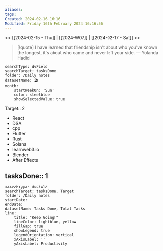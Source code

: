 ```yaml
---
aliases: 
tags: 
Created: 2024-02-16 16:16
Modified: Friday 16th February 2024 16:16:56
---
```

<< [[2024-02-15 - Thu]] | [[2024-W07]] | [[2024-02-17 - Sat]] >>


> [!quote] I have learned that friendship isn't about who you've known the longest, it's about who came and never left your side.
> — Yolanda Hadid


```tracker
searchType: dvField
searchTarget: tasksDone
folder: /Daily notes 
datasetName: 🏖️
month:
	startWeekOn: 'Sun'
	color: steelblue
	showSelectedValue: true 
```


Target:: 2
- React
- DSA
- cpp
- Flutter
- Rust
- Solana
- learnweb3.io
- Blender
- After Effects

tasksDone:: 1
- 


```tracker
searchType: dvField
searchTarget: tasksDone, Target
folder: /Daily notes 
startDate:
endDate:
datasetName: Tasks Done, Total Tasks
line:
    title: "Keep Going!"
    lineColor: lightblue, yellow
    fillGap: true
    showLegend: true
    legendOrientation: vertical
    xAxisLabel: ''
    yAxisLabel: Productivity
```

